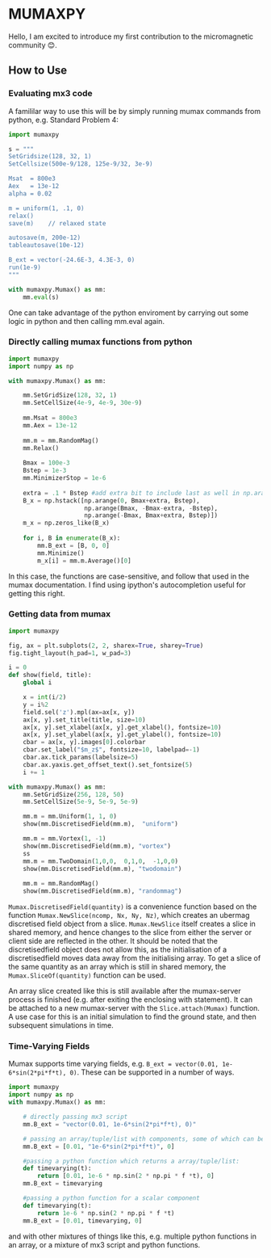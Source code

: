 # MUMAXPY

Hello, I am excited to introduce my first contribution to the micromagnetic community :blush:.

## How to Use

### Evaluating mx3 code

A famililar way to use this will be by simply running mumax commands from python, e.g. Standard Problem 4:

```python
import mumaxpy

s = """
SetGridsize(128, 32, 1)
SetCellsize(500e-9/128, 125e-9/32, 3e-9)

Msat  = 800e3
Aex   = 13e-12
alpha = 0.02

m = uniform(1, .1, 0)
relax()
save(m)    // relaxed state

autosave(m, 200e-12)
tableautosave(10e-12)

B_ext = vector(-24.6E-3, 4.3E-3, 0)
run(1e-9)
"""

with mumaxpy.Mumax() as mm:
    mm.eval(s)

```

One can take advantage of the python enviroment by carrying out some logic in python and then calling mm.eval again.

### Directly calling mumax functions from python

```python
import mumaxpy
import numpy as np

with mumaxpy.Mumax() as mm:

    mm.SetGridSize(128, 32, 1)
    mm.SetCellSize(4e-9, 4e-9, 30e-9)
    
    mm.Msat = 800e3
    mm.Aex = 13e-12
    
    mm.m = mm.RandomMag()
    mm.Relax()
    
    Bmax = 100e-3
    Bstep = 1e-3
    mm.MinimizerStop = 1e-6
    
    extra = .1 * Bstep #add extra bit to include last as well in np.arange
    B_x = np.hstack([np.arange(0, Bmax+extra, Bstep), 
                     np.arange(Bmax, -Bmax-extra, -Bstep), 
                     np.arange(-Bmax, Bmax+extra, Bstep)])
    m_x = np.zeros_like(B_x)
    
    for i, B in enumerate(B_x):
        mm.B_ext = [B, 0, 0]
        mm.Minimize()
        m_x[i] = mm.m.Average()[0]
```

In this case, the functions are case-sensitive, and follow that used in the mumax documentation. 
I find using ipython's autocompletion useful for getting this right.

### Getting data from mumax 

```python
import mumaxpy

fig, ax = plt.subplots(2, 2, sharex=True, sharey=True)
fig.tight_layout(h_pad=1, w_pad=3)

i = 0
def show(field, title):
    global i

    x = int(i/2)
    y = i%2
    field.sel('z').mpl(ax=ax[x, y])
    ax[x, y].set_title(title, size=10)
    ax[x, y].set_xlabel(ax[x, y].get_xlabel(), fontsize=10)
    ax[x, y].set_ylabel(ax[x, y].get_ylabel(), fontsize=10)
    cbar = ax[x, y].images[0].colorbar
    cbar.set_label("$m_z$", fontsize=10, labelpad=-1)
    cbar.ax.tick_params(labelsize=5)
    cbar.ax.yaxis.get_offset_text().set_fontsize(5)
    i += 1

with mumaxpy.Mumax() as mm:
    mm.SetGridSize(256, 128, 50)
    mm.SetCellSize(5e-9, 5e-9, 5e-9)

    mm.m = mm.Uniform(1, 1, 0)
    show(mm.DiscretisedField(mm.m),  "uniform")

    mm.m = mm.Vortex(1, -1)
    show(mm.DiscretisedField(mm.m), "vortex")
    ss
    mm.m = mm.TwoDomain(1,0,0,  0,1,0,  -1,0,0)
    show(mm.DiscretisedField(mm.m), "twodomain")
    
    mm.m = mm.RandomMag()
    show(mm.DiscretisedField(mm.m), "randommag")
```

`Mumax.DiscretisedField(quantity)` is a convenience function based on the function `Mumax.NewSlice(ncomp, Nx, Ny, Nz)`, which creates an ubermag discretised field object from a slice. `Mumax.NewSlice` itself creates a slice in shared memory, and hence changes to the slice from either the server or client side are reflected in the other. It should be noted that the discretisedfield object does not allow this, as the initialisation of a discretisedfield moves data away from the initialising array. To get a slice of the same quantity as an array which is still in shared memory, the `Mumax.SliceOf(quantity)` function can be used. 

An array slice created like this is still available after the mumax-server process is finished (e.g. after exiting the enclosing with statement). It can be attached to a new mumax-server with the `Slice.attach(Mumax)` function. A use case for this is an initial simulation to find the ground state, and then subsequent simulations in time. 

### Time-Varying Fields

Mumax supports time varying fields, e.g. `B_ext = vector(0.01, 1e-6*sin(2*pi*f*t), 0)`. These can be supported in a number of ways. 

```python
import mumaxpy
import numpy as np
with mumaxpy.Mumax() as mm:

    # directly passing mx3 script
    mm.B_ext = "vector(0.01, 1e-6*sin(2*pi*f*t), 0)"

    # passing an array/tuple/list with components, some of which can be scalars
    mm.B_ext = [0.01, "1e-6*sin(2*pi*f*t)", 0]

    #passing a python function which returns a array/tuple/list:
    def timevarying(t):
        return [0.01, 1e-6 * np.sin(2 * np.pi * f *t), 0]
    mm.B_ext = timevarying

    #passing a python function for a scalar component
    def timevarying(t):
        return 1e-6 * np.sin(2 * np.pi * f *t)
    mm.B_ext = [0.01, timevarying, 0]  

```

and with other mixtures of things like this, e.g. multiple python functions in an array, or a mixture of mx3 script and python functions.


